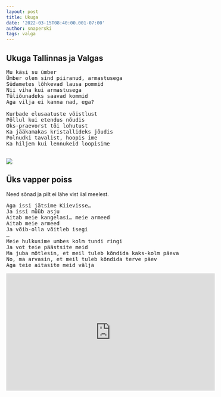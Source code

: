 ```yaml
---
layout: post
title: Ukuga
date: '2022-03-15T08:40:00.001-07:00'
author: snaperski
tags: valga
---
```


## Ukuga Tallinnas ja Valgas

<pre>
Mu käsi su ümber
Ümber olen sind piiranud, armastusega
Südametes lõhkevad lausa pommid
Nii viha kui armastusega
Tüliõunadeks saavad kommid
Aga vilja ei kanna nad, ega?

Kurbade elusaatuste võistlust
Põllul kui etendus nõudis
Oks-praevorst tõi lohutust 
Ka jääkamakas kristallideks jõudis
Polnudki tavalist, hoopis ime
Ka hiljem kui lennukeid loopisime
</pre>
<br>
<img src="../../../assets/images/ukuga.JPG"> 

## Üks vapper poiss

Need sõnad ja pilt ei lähe vist iial meelest.
<pre>
Aga issi jätsime Kiievisse…
Ja issi müüb asju
Aitab meie kangelasi… meie armeed
Aitab meie armeed
Ja võib-olla võitleb isegi
…
Meie hulkusime umbes kolm tundi ringi
Ja vot teie päästsite meid
Ma juba mõtlesin, et meil tuleb kõndida kaks-kolm päeva
No, ma arvasin, et meil tuleb kõndida terve päev
Aga teie aitasite meid välja 
</pre>
<iframe width="560" height="315" src="https://www.youtube.com/embed/XHplFNbFJ4o" title="YouTube video player" frameborder="0" allow="accelerometer; autoplay; clipboard-write; encrypted-media; gyroscope; picture-in-picture" allowfullscreen></iframe>
